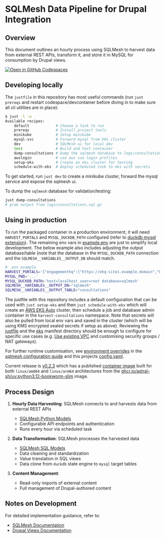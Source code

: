 # SQLMesh Data Pipeline for Drupal Integration

## Overview
This document outlines an hourly process using SQLMesh to harvest data from external REST APIs, transform it, and store it in MySQL for consumption by Drupal views.

[![Open in GitHub Codespaces](https://github.com/codespaces/badge.svg)](https://codespaces.new/wagov-dtt/wa.gov.au_harvest-consultations)

## Developing locally
The `justfile` in this repository has most useful commands (run `just prereqs` and restart codespace/devcontainer before diving in to make sure all cli utilities are in place):

```bash
$ just -l -u
Available recipes:
    default            # Choose a task to run
    prereqs            # Install project tools
    minikube           # Setup minikube
    mysql-svc          # Forward mysql from k8s cluster
    dev                # SQLMesh ui for local dev
    test               # Build and test container
    dump-consultations # Dump the sqlmesh database to logs/consultations.sql.gz (run test to create/populate db first)
    awslogin           # use aws sso login profiles
    setup-eks          # Create an eks cluster for testing
    schedule-with-eks  # Deploy scheduled task to eks with secrets
```

To get started, run `just dev` to create a minikube cluster, forward the mysql service and expose the sqlmesh ui.

To dump the `sqlmesh` database for validation/testing:

```bash
just dump-consultations
# grab output from logs/consultations.sql.gz
```

## Using in production

To run the packaged container in a production environment, it will need `HARVEST_PORTALS` and `MYSQL_DUCKDB_PATH` configured (refer to [duckdb mysql extension](https://duckdb.org/docs/extensions/mysql#configuration)). The remaining env vars in [example.env](example.env) are just to simplify local development. The below example also includes adjusting the output database/table (note that the database in the `MYSQL_DUCKDB_PATH` connection and the `SQLMESH__VARIABLES__OUTPUT_DB` should match.

```bash
# .env example
HARVEST_PORTALS='{"engagementhq":["https://ehq-site1.example.domain","https:/ehq-site2.example.domain"],"citizenspace":["https://cs-site3.example.domain","https://cs-site4.example.domain"]}'
MYSQL_PWD='...'
MYSQL_DUCKDB_PATH='host=localhost user=root database=sqlmesh'
SQLMESH__VARIABLES__OUTPUT_DB="sqlmesh"
SQLMESH__VARIABLES__OUTPUT_TABLE="consultations"
```

The justfile with this repository includes a default configuration that can be used with `just setup-eks` and then `just schedule-with-eks` which will create an [AWS EKS Auto](https://docs.aws.amazon.com/eks/latest/userguide/quickstart.html) cluster, then schedule a job and database admin container in the `harvest-consultations` namespace. Note that secrets will also be pulled from local env vars and saved in the cluster (which will be using KMS encrypted sealed secrets if setup as above). Reviewing the [justfile](justfile) and the [eks](eks) manifest directory should be enough to configure for specific use cases (e.g. [Use existing VPC](https://eksctl.io/usage/vpc-configuration/#use-existing-vpc-other-custom-configuration) and customising security groups / NAT gateways).

For further runtime customisation, see [environment overrides](https://sqlmesh.readthedocs.io/en/stable/guides/configuration/#overrides) in the [sqlmesh configuration guide](https://sqlmesh.readthedocs.io/en/stable/guides/configuration/) and this projects [config.yaml](./config.yaml).

Current release is [v0.2.3](https://github.com/wagov-dtt/wa.gov.au_harvest-consultations/releases/tag/v0.2.3) which has a published [container image](https://github.com/wagov-dtt/wa.gov.au_harvest-consultations/pkgs/container/harvest-consultations/376968907?tag=0.2.3) built for both `linux/amd64` and `linux/arm64` architectures from the [ghcr.io/astral-sh/uv:python3.12-bookworm-slim](https://docs.astral.sh/uv/guides/integration/docker/#available-images) image.

## Process Design

1. **Hourly Data Harvesting**: SQLMesh connects to and harvests data from external REST APIs
   - [SQLMesh Python Models](https://sqlmesh.readthedocs.io/en/stable/concepts/models/python_models/)
   - Configurable API endpoints and authentication
   - Runs every hour via scheduled task

2. **Data Transformation**: SQLMesh processes the harvested data
   - [SQLMesh SQL Models](https://sqlmesh.readthedocs.io/en/stable/concepts/models/sql_models/)
   - Data cleaning and standardization
   - Value translation in SQL views
   - Data clone from `duckdb` state engine to `mysql` target tables

4. **Content Management**:
   - Read-only imports of external content
   - Full management of Drupal-authored content

## Notes on Development
For detailed implementation guidance, refer to:
- [SQLMesh Documentation](https://sqlmesh.com/docs/)
- [Drupal Views Documentation](https://www.drupal.org/docs/user_guide/en/views-chapter.html)

